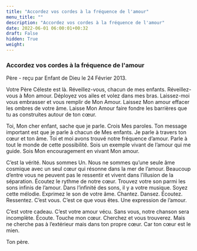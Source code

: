 ```yaml
---
title: "Accordez vos cordes à la fréquence de l'amour"
menu_title: ""
description: "Accordez vos cordes à la fréquence de l'amour"
date: 2022-06-01 06:00:01+00:32
draft: False
hidden: True
weight:
---
```

### Accordez vos cordes à la fréquence de l'amour

Père - reçu par Enfant de Dieu le 24 Février 2013.

Votre Père Céleste est là. Réveillez-vous, chacun de mes enfants. Réveillez-vous à Mon amour. Déployez vos ailes et volez dans mes bras. Laissez-moi vous embrasser et vous remplir de Mon Amour. Laissez Mon amour effacer les ombres de votre âme. Laisse Mon Amour faire fondre les barrières que tu as construites autour de ton cœur.

Toi, Mon cher enfant, sache que je parle. Crois Mes paroles. Ton message important est que je parle à chacun de Mes enfants. Je parle à travers ton cœur et ton âme. Toi et moi avons trouvé notre fréquence d’amour. Parle à tout le monde de cette possibilité. Sois un exemple vivant de l’amour qui me guide. Sois Mon encouragement en vivant Mon amour.

C’est la vérité. Nous sommes Un. Nous ne sommes qu’une seule âme cosmique avec un seul cœur qui résonne dans la mer de l’amour. Beaucoup d’entre vous ne peuvent pas le ressentir et vivent dans l’illusion de la séparation. Écoutez le rythme de notre cœur. Trouvez votre son parmi les sons infinis de l’amour. Dans l’infinité des sons, il y a votre musique. Soyez cette mélodie. Exprimez le son de votre âme. Chantez. Dansez. Écoutez. Ressentez. C’est vous. C’est ce que vous êtes. Une expression de l’amour.

C’est votre cadeau. C’est votre amour vécu. Sans vous, notre chanson sera incomplète. Écoute. Touche mon cœur. Cherchez et vous trouverez. Mais ne cherche pas à l’extérieur mais dans ton propre cœur. Car ton cœur est le mien.

Ton père.
